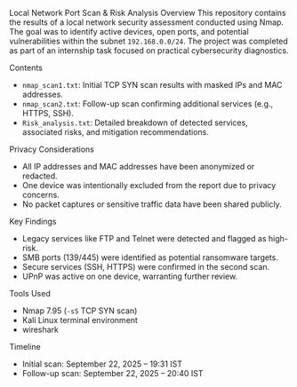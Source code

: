 Local Network Port Scan & Risk Analysis
Overview
This repository contains the results of a local network security assessment conducted using Nmap. The goal was to identify active devices, open ports, and potential vulnerabilities within the subnet `192.168.0.0/24`. The project was completed as part of an internship task focused on practical cybersecurity diagnostics.

Contents
- `nmap_scan1.txt`: Initial TCP SYN scan results with masked IPs and MAC addresses.
- `nmap_scan2.txt`: Follow-up scan confirming additional services (e.g., HTTPS, SSH).
- `Risk_analysis.txt`: Detailed breakdown of detected services, associated risks, and mitigation recommendations.

Privacy Considerations
- All IP addresses and MAC addresses have been anonymized or redacted.
- One device was intentionally excluded from the report due to privacy concerns.
- No packet captures or sensitive traffic data have been shared publicly.

 Key Findings
- Legacy services like FTP and Telnet were detected and flagged as high-risk.
- SMB ports (139/445) were identified as potential ransomware targets.
- Secure services (SSH, HTTPS) were confirmed in the second scan.
- UPnP was active on one device, warranting further review.

Tools Used
- Nmap 7.95 (`-sS` TCP SYN scan)
- Kali Linux terminal environment
- wireshark

Timeline
- Initial scan: September 22, 2025 – 19:31 IST
- Follow-up scan: September 22, 2025 – 20:40 IST
